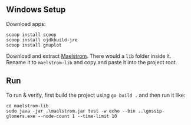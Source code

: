 ## Windows Setup

Download apps:

```
scoop install scoop
scoop install ojdkbuild-jre
scoop install gnuplot
```

Download and extract [Maelstrom](https://github.com/jepsen-io/maelstrom/releases/tag/v0.2.3). There would a `lib` folder inside it. Rename it to `maelstrom-lib` and copy and paste it into the project root.

## Run

To run & verify, first build the project using `go build .` and then run it like:

```pwsh
cd maelstrom-lib
sudo java -jar .\maelstrom.jar test -w echo --bin ..\gossip-glomers.exe --node-count 1 --time-limit 10
```
